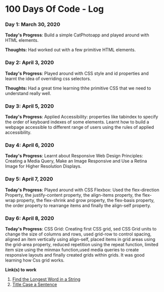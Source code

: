 # 100 Days Of Code - Log

### Day 1: March 30, 2020

**Today's Progress**: Build a simple CatPhotoapp and played around with HTML elements.

**Thoughts:** Had worked out with a few primitive HTML elements. 

### Day 2: April 3, 2020

**Today's Progress**: Played around with CSS style and id properties and learnt the idea of overriding css selectors.

**Thoughts:** Had a great time learning thhe primitive CSS that we need to understand really well.

### Day 3: April 5, 2020

**Today's Progress**: Applied Accessibility: properties like tabindex to specify the order of keyboard indexes of some elements. Learnt how to build a webpage accessible to different range of users using the rules of applied accessibility.

### Day 4: April 6, 2020

**Today's Progress**:
Learnt about Responsive Web Design Principles: Creating a Media Query, Make an Image Responsive and Use a Retina Image for Higher Resolution Displays.

### Day 5: April 7, 2020

**Today's Progress**:
Played around with CSS Flexbox: Used the flex-direction Property, the justify-content property, the align-items property, the flex-wrap property, the flex-shrink and grow property, the flex-basis property, the order property to rearrange items and finally the align-self property.

### Day 6: April 8, 2020

**Today's Progress**:
CSS Grid: Creating  first CSS grid, sed CSS Grid units to change the size of columns and rows, used grid-row to control spacing, aligned an item vertically using align-self, placed items in grid areas using the grid-area property, reduced repetition using the repeat function, limited item size using the minmax function,used media queries to create responsive layouts and finally created grids within grids. It was good learning how Css grid works.

**Link(s) to work**
1. [Find the Longest Word in a String](https://www.freecodecamp.com/challenges/find-the-longest-word-in-a-string)
2. [Title Case a Sentence](https://www.freecodecamp.com/challenges/title-case-a-sentence)
